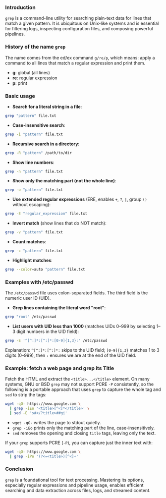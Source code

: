 ### Introduction
`grep` is a command-line utility for searching plain-text data for lines that match a given pattern. It is ubiquitous on Unix-like systems and is essential for filtering logs, inspecting configuration files, and composing powerful pipelines.

### History of the name `grep`
The name comes from the ed/ex command `g/re/p`, which means: apply a command to all lines that match a regular expression and print them.
- **g**: global (all lines)
- **re**: regular expression
- **p**: print

### Basic usage
- **Search for a literal string in a file**:
```bash
grep "pattern" file.txt
```
- **Case-insensitive search**:
```bash
grep -i "pattern" file.txt
```
- **Recursive search in a directory**:
```bash
grep -R "pattern" /path/to/dir
```
- **Show line numbers**:
```bash
grep -n "pattern" file.txt
```
- **Show only the matching part (not the whole line)**:
```bash
grep -o "pattern" file.txt
```
- **Use extended regular expressions** (ERE, enables `+`, `?`, `|`, group `()` without escaping):
```bash
grep -E "regular_expression" file.txt
```
- **Invert match** (show lines that do NOT match):
```bash
grep -v "pattern" file.txt
```
- **Count matches**:
```bash
grep -c "pattern" file.txt
```
- **Highlight matches**:
```bash
grep --color=auto "pattern" file.txt
```

### Examples with /etc/passwd
The `/etc/passwd` file uses colon-separated fields. The third field is the numeric user ID (UID).

- **Grep lines containing the literal word "root"**:
```bash
grep "root" /etc/passwd
```

- **List users with UID less than 1000** (matches UIDs 0–999 by selecting 1–3 digit numbers in the UID field):
```bash
grep -E '^[^:]*:[^:]*:[0-9]{1,3}:' /etc/passwd
```
Explanation: `^[^:]*:[^:]*:` skips to the UID field; `[0-9]{1,3}` matches 1 to 3 digits (0–999), then `:` ensures we are at the end of the UID field.

### Example: fetch a web page and grep its Title
Fetch the HTML and extract the `<title>...</title>` element. On many systems, GNU or BSD `grep` may not support PCRE `-P` consistently, so the following is a portable approach that uses `grep` to capture the whole tag and `sed` to strip the tags:
```bash
wget -qO- https://www.google.com \
  | grep -iEo '<title>[^<]*</title>' \
  | sed -E 's#</?title>##gi'
```
- `wget -qO-` writes the page to stdout quietly.
- `grep -iEo` prints only the matching part of the line, case-insensitively.
- `sed` removes the opening and closing `title` tags, leaving only the text.

If your `grep` supports PCRE (`-P`), you can capture just the inner text with:
```bash
wget -qO- https://www.google.com \
  | grep -iPo '(?<=<title>)[^<]+'
```

### Conclusion
`grep` is a foundational tool for text processing. Mastering its options, especially regular expressions and pipeline usage, enables efficient searching and data extraction across files, logs, and streamed content.
